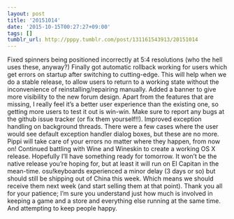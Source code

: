 ```yaml
---
layout: post
title: '20151014'
date: '2015-10-15T00:27:27+09:00'
tags: []
tumblr_url: http://pppy.tumblr.com/post/131161543913/20151014
---
```

Fixed spinners being positioned incorrectly at 5:4 resolutions (who the hell uses these, anyway?)
Finally got automatic rollback working for users which get errors on startup after switching to cutting-edge. This will help when we do a stable release, to allow users to return to a working state without the inconvenience of reinstalling/repairing manually.
Added a banner to give more visibility to the new forum design. Apart from the features that are missing, I really feel it’s a better user experience than the existing one, so getting more users to test it out is win-win. Make sure to report any bugs at the github issue tracker (or fix them yourself!!).
Improved exception handling on background threads. There were a few cases where the user would see default exception handler dialog boxes, but these are no more. Pippi will take care of your errors no matter where they happen, from now on!
Continued battling with Wine and Wineskin to create a working OS X release. Hopefully I’ll have something ready for tomorrow. It won’t be the native release you’re hoping for, but at least it will run on El Capitan in the mean-time.
osu!keyboards experienced a minor delay (3 days or so) but should still be shipping out of China this week. Which means we should receive them next week (and start selling them at that point). Thank you all for your patience; I’m sure you understand just how much is involved in keeping a game and a store and everything else running at the same time. And attempting to keep people happy.
